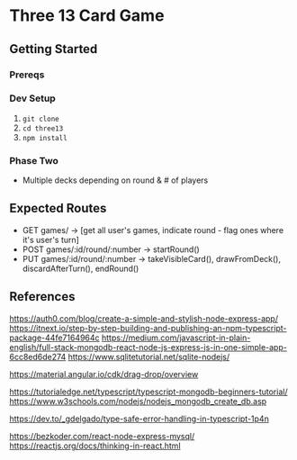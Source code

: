 # Three 13 Card Game

## Getting Started

### Prereqs

### Dev Setup
1. `git clone` 
2. `cd three13`
3. `npm install`

### Phase Two
* Multiple decks depending on round & # of players


## Expected Routes
* GET games/ -> [get all user's games, indicate round - flag ones where it's user's turn]
* POST games/:id/round/:number -> startRound()
* PUT games/:id/round/:number -> takeVisibleCard(), drawFromDeck(), discardAfterTurn(), endRound()


## References
https://auth0.com/blog/create-a-simple-and-stylish-node-express-app/
https://itnext.io/step-by-step-building-and-publishing-an-npm-typescript-package-44fe7164964c
https://medium.com/javascript-in-plain-english/full-stack-mongodb-react-node-js-express-js-in-one-simple-app-6cc8ed6de274
https://www.sqlitetutorial.net/sqlite-nodejs/

https://material.angular.io/cdk/drag-drop/overview

https://tutorialedge.net/typescript/typescript-mongodb-beginners-tutorial/
https://www.w3schools.com/nodejs/nodejs_mongodb_create_db.asp

https://dev.to/_gdelgado/type-safe-error-handling-in-typescript-1p4n

https://bezkoder.com/react-node-express-mysql/
https://reactjs.org/docs/thinking-in-react.html